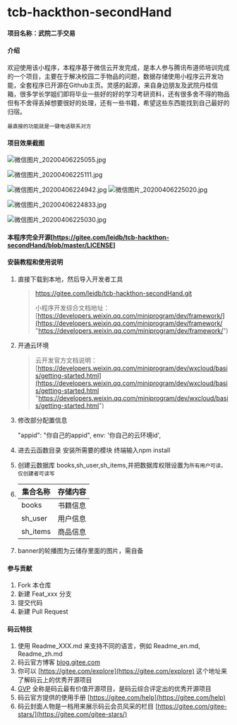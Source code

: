 # tcb-hackthon-secondHand

#### 项目名称：武院二手交易

#### 介绍

​		欢迎使用该小程序，本程序基于微信云开发完成，是本人参与腾讯布道师培训完成的一个项目，主要在于解决校园二手物品的问题，数据存储使用小程序云开发功能，全套程序已开源在Github主页。灵感的起源，来自身边朋友及武院丹桂信箱，很多学长学姐们即将毕业一些好的好的学习考研资料，还有很多舍不得的物品但有不舍得丢掉想要很好的处理，还有一些书籍，希望这些东西能找到自己最好的归宿。

`最直接的功能就是一键电话联系对方`

#### 项目效果截图

![微信图片_20200406225055.jpg](http://q8efajj3o.bkt.clouddn.com/%E5%BE%AE%E4%BF%A1%E5%9B%BE%E7%89%87_20200406225055.jpg)

![微信图片_20200406225111.jpg](http://q8efajj3o.bkt.clouddn.com/%E5%BE%AE%E4%BF%A1%E5%9B%BE%E7%89%87_20200406225111.jpg)

![微信图片_20200406224942.jpg](http://q8efajj3o.bkt.clouddn.com/%E5%BE%AE%E4%BF%A1%E5%9B%BE%E7%89%87_20200406224942.jpg)
![微信图片_20200406225020.jpg](http://q8efajj3o.bkt.clouddn.com/%E5%BE%AE%E4%BF%A1%E5%9B%BE%E7%89%87_20200406225020.jpg)

![微信图片_20200406224833.jpg](http://q8efajj3o.bkt.clouddn.com/%E5%BE%AE%E4%BF%A1%E5%9B%BE%E7%89%87_20200406224833.jpg)

![微信图片_20200406225030.jpg](http://q8efajj3o.bkt.clouddn.com/%E5%BE%AE%E4%BF%A1%E5%9B%BE%E7%89%87_20200406225030.jpg)

#### 本程序完全开源[https://gitee.com/leidb/tcb-hackthon-secondHand/blob/master/LICENSE]


#### 安装教程和使用说明

1. 直接下载到本地，然后导入开发者工具

   > https://gitee.com/leidb/tcb-hackthon-secondHand.git
   >
   > 小程序开发综合文档地址：[https://developers.weixin.qq.com/miniprogram/dev/framework/](https://developers.weixin.qq.com/miniprogram/dev/framework/ "https://developers.weixin.qq.com/miniprogram/dev/framework/")

2. 开通云环境

   > 云开发官方文档说明：[https://developers.weixin.qq.com/miniprogram/dev/wxcloud/basis/getting-started.html](https://developers.weixin.qq.com/miniprogram/dev/wxcloud/basis/getting-started.html "https://developers.weixin.qq.com/miniprogram/dev/wxcloud/basis/getting-started.html")

3. 修改部分配置信息

   	"appid": "你自己的appid",
      	    env: '你自己的云环境id',

4. 进去云函数目录 安装所需要的模块 终端输入npm install

5. 创建云数据库 books,sh_user,sh_items,并把数据库权限设置为`所有用户可读，仅创建者可读写`

6. | 集合名称 | 存储内容 |
   | -------- | -------- |
   | books    | 书籍信息 |
   | sh_user  | 用户信息 |
   | sh_items | 商品信息 |

7. banner的轮播图为云储存里面的图片，需自备

   

#### 



#### 参与贡献

1.  Fork 本仓库
2.  新建 Feat_xxx 分支
3.  提交代码
4.  新建 Pull Request


#### 码云特技

1.  使用 Readme\_XXX.md 来支持不同的语言，例如 Readme\_en.md, Readme\_zh.md
2.  码云官方博客 [blog.gitee.com](https://blog.gitee.com)
3.  你可以 [https://gitee.com/explore](https://gitee.com/explore) 这个地址来了解码云上的优秀开源项目
4.  [GVP](https://gitee.com/gvp) 全称是码云最有价值开源项目，是码云综合评定出的优秀开源项目
5.  码云官方提供的使用手册 [https://gitee.com/help](https://gitee.com/help)
6.  码云封面人物是一档用来展示码云会员风采的栏目 [https://gitee.com/gitee-stars/](https://gitee.com/gitee-stars/)
